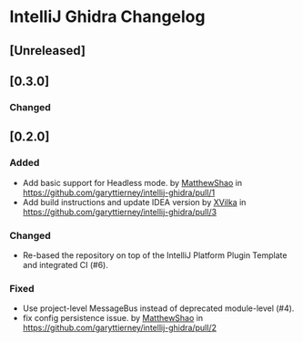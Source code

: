 <!-- Keep a Changelog guide -> https://keepachangelog.com -->

# IntelliJ Ghidra Changelog

## [Unreleased]

## [0.3.0]
### Changed

## [0.2.0]
### Added
- Add basic support for Headless mode. by [MatthewShao](https://github.com/MatthewShao) in https://github.com/garyttierney/intellij-ghidra/pull/1
- Add build instructions and update IDEA version by [XVilka](https://github.com/XVilka) in https://github.com/garyttierney/intellij-ghidra/pull/3

### Changed
- Re-based the repository on top of the IntelliJ Platform Plugin Template and integrated CI (#6).

### Fixed
- Use project-level MessageBus instead of deprecated module-level (#4).
- fix config persistence issue. by [MatthewShao](https://github.com/MatthewShao) in https://github.com/garyttierney/intellij-ghidra/pull/2